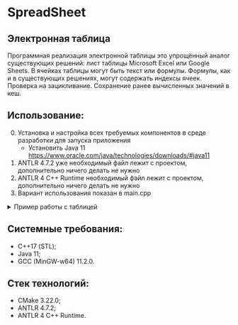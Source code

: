# SpreadSheet
## Электронная таблица
Программная реализация электронной таблицы это упрощённый аналог существующих решений: лист таблицы Microsoft Excel или Google Sheets.
В ячейках таблицы могут быть текст или формулы. Формулы, как и в существующих решениях, могут содержать индексы ячеек.
Проверка на зацикливание.
Сохранение ранее вычисленных значений в кеш.

## Использование:
0. Установка и настройка всех требуемых компонентов в среде разработки для запуска приложения
    - Установить Java 11 https://www.oracle.com/java/technologies/downloads/#java11 
1. ANTLR 4.7.2 уже необходимый файл лежит с проектом, дополнительно ничего делать не нужно 
2. ANTLR 4 C++ Runtime необходимый файл лежит с проектом, дополнительно ничего делать не нужно 
3. Вариант использования показан в main.cpp 

<details><summary>Пример работы с таблицей</summary>
  
~~~
// создать таблицу
auto sheet = CreateSheet();
// наполнить таблицу значениями
sheet->SetCell("E2"_pos, "=E4");
sheet->SetCell("E4"_pos, "=X9");
sheet->SetCell("X9"_pos, "=M6");
sheet->SetCell("M6"_pos, "Ready");
sheet->SetCell("A2"_pos, "10");
sheet->SetCell("A4"_pos, "=A2 + 10");
// получить значение в ячейках
ASSERT_EQUAL(sheet->GetCell("M6"_pos)->GetText(), "Ready");
ASSERT_EQUAL(std::get<double>(sheet->GetCell("A4"_pos)->GetValue()), 20.0);
~~~
</details>
  
## Cистемные требования:
- С++17 (STL);
- Java 11;
- GCC (MinGW-w64) 11.2.0.
  
## Стек технологий:
- CMake 3.22.0;
- ANTLR 4.7.2;
- ANTLR 4 C++ Runtime.
  

